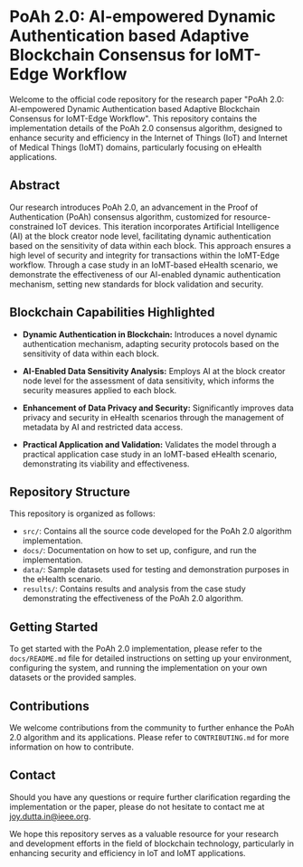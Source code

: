 # PoAh 2.0: AI-empowered Dynamic Authentication based Adaptive Blockchain Consensus for IoMT-Edge Workflow

Welcome to the official code repository for the research paper "PoAh 2.0: AI-empowered Dynamic Authentication based Adaptive Blockchain Consensus for IoMT-Edge Workflow". This repository contains the implementation details of the PoAh 2.0 consensus algorithm, designed to enhance security and efficiency in the Internet of Things (IoT) and Internet of Medical Things (IoMT) domains, particularly focusing on eHealth applications.

## Abstract

Our research introduces PoAh 2.0, an advancement in the Proof of Authentication (PoAh) consensus algorithm, customized for resource-constrained IoT devices. This iteration incorporates Artificial Intelligence (AI) at the block creator node level, facilitating dynamic authentication based on the sensitivity of data within each block. This approach ensures a high level of security and integrity for transactions within the IoMT-Edge workflow. Through a case study in an IoMT-based eHealth scenario, we demonstrate the effectiveness of our AI-enabled dynamic authentication mechanism, setting new standards for block validation and security.

## Blockchain Capabilities Highlighted

- **Dynamic Authentication in Blockchain:** Introduces a novel dynamic authentication mechanism, adapting security protocols based on the sensitivity of data within each block.

- **AI-Enabled Data Sensitivity Analysis:** Employs AI at the block creator node level for the assessment of data sensitivity, which informs the security measures applied to each block.

- **Enhancement of Data Privacy and Security:** Significantly improves data privacy and security in eHealth scenarios through the management of metadata by AI and restricted data access.

- **Practical Application and Validation:** Validates the model through a practical application case study in an IoMT-based eHealth scenario, demonstrating its viability and effectiveness.

## Repository Structure

This repository is organized as follows:

- `src/`: Contains all the source code developed for the PoAh 2.0 algorithm implementation.
- `docs/`: Documentation on how to set up, configure, and run the implementation.
- `data/`: Sample datasets used for testing and demonstration purposes in the eHealth scenario.
- `results/`: Contains results and analysis from the case study demonstrating the effectiveness of the PoAh 2.0 algorithm.

## Getting Started

To get started with the PoAh 2.0 implementation, please refer to the `docs/README.md` file for detailed instructions on setting up your environment, configuring the system, and running the implementation on your own datasets or the provided samples.

## Contributions

We welcome contributions from the community to further enhance the PoAh 2.0 algorithm and its applications. Please refer to `CONTRIBUTING.md` for more information on how to contribute.

## Contact

Should you have any questions or require further clarification regarding the implementation or the paper, please do not hesitate to contact me at joy.dutta.in@ieee.org.

We hope this repository serves as a valuable resource for your research and development efforts in the field of blockchain technology, particularly in enhancing security and efficiency in IoT and IoMT applications.

